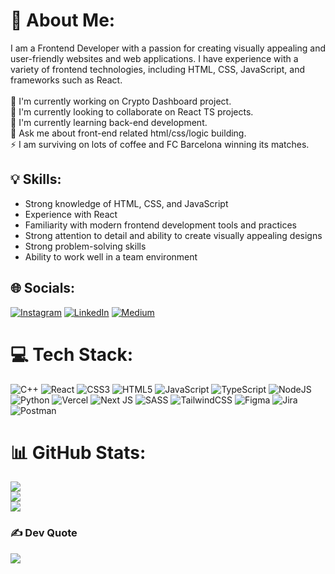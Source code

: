 # 💫 About Me:
I am a Frontend Developer with a passion for creating visually appealing and user-friendly websites and web applications. I have experience with a variety of frontend technologies, including HTML, CSS, JavaScript, and frameworks such as React.<br><br>
🔭 I'm currently working on Crypto Dashboard project.<br>👯 I'm currently looking to collaborate on React TS projects.<br>🌱 I'm currently learning back-end development.<br>💬 Ask me about front-end related html/css/logic building.<br>⚡ I am surviving on lots of coffee and FC Barcelona winning its matches.

## 💡 Skills:
- Strong knowledge of HTML, CSS, and JavaScript<br>
- Experience with React<br>
- Familiarity with modern frontend development tools and practices<br>
- Strong attention to detail and ability to create visually appealing designs<br>
- Strong problem-solving skills<br>
- Ability to work well in a team environment<br>
    
## 🌐 Socials:
[![Instagram](https://img.shields.io/badge/Instagram-%23E4405F.svg?logo=Instagram&logoColor=white)](https://instagram.com/mangeshkchauhan) [![LinkedIn](https://img.shields.io/badge/LinkedIn-%230077B5.svg?logo=linkedin&logoColor=white)](https://linkedin.com/in/mangeshkchauhan) [![Medium](https://img.shields.io/badge/Medium-12100E?logo=medium&logoColor=white)](https://medium.com/@mangeshkchauhan) 

# 💻 Tech Stack:
![C++](https://img.shields.io/badge/c++-%2300599C.svg?style=for-the-badge&logo=c%2B%2B&logoColor=white) ![React](https://img.shields.io/badge/react-%2320232a.svg?style=for-the-badge&logo=react&logoColor=%2361DAFB) ![CSS3](https://img.shields.io/badge/css3-%231572B6.svg?style=for-the-badge&logo=css3&logoColor=white) ![HTML5](https://img.shields.io/badge/html5-%23E34F26.svg?style=for-the-badge&logo=html5&logoColor=white) ![JavaScript](https://img.shields.io/badge/javascript-%23323330.svg?style=for-the-badge&logo=javascript&logoColor=%23F7DF1E) ![TypeScript](https://img.shields.io/badge/typescript-%23007ACC.svg?style=for-the-badge&logo=typescript&logoColor=white) ![NodeJS](https://img.shields.io/badge/node.js-6DA55F?style=for-the-badge&logo=node.js&logoColor=white) ![Python](https://img.shields.io/badge/python-3670A0?style=for-the-badge&logo=python&logoColor=ffdd54) ![Vercel](https://img.shields.io/badge/vercel-%23000000.svg?style=for-the-badge&logo=vercel&logoColor=white) ![Next JS](https://img.shields.io/badge/Next-black?style=for-the-badge&logo=next.js&logoColor=white) ![SASS](https://img.shields.io/badge/SASS-hotpink.svg?style=for-the-badge&logo=SASS&logoColor=white) ![TailwindCSS](https://img.shields.io/badge/tailwindcss-%2338B2AC.svg?style=for-the-badge&logo=tailwind-css&logoColor=white) ![Figma](https://img.shields.io/badge/figma-%23F24E1E.svg?style=for-the-badge&logo=figma&logoColor=white) ![Jira](https://img.shields.io/badge/jira-%230A0FFF.svg?style=for-the-badge&logo=jira&logoColor=white) ![Postman](https://img.shields.io/badge/Postman-FF6C37?style=for-the-badge&logo=postman&logoColor=white)


# 📊 GitHub Stats:
![](https://github-readme-stats.vercel.app/api?username=mangeshkchauhan&theme=dark&hide_border=false&include_all_commits=false&count_private=false)<br/>
![](https://github-readme-streak-stats.herokuapp.com/?user=mangeshkchauhan&theme=dark&hide_border=false)<br/>
![](https://github-readme-stats.vercel.app/api/top-langs/?username=mangeshkchauhan&theme=dark&hide_border=false&include_all_commits=false&count_private=false&layout=compact)

### ✍️ Dev Quote
![](https://quotes-github-readme.vercel.app/api?type=vetical&theme=radical)
